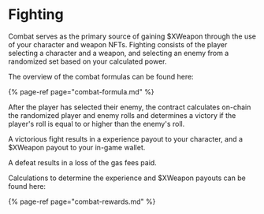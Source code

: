 # Fighting

Combat serves as the primary source of gaining $XWeapon through the use of your character and weapon NFTs. Fighting consists of the player selecting a character and a weapon, and selecting an enemy from a randomized set based on your calculated power.

The overview of the combat formulas can be found here:

{% page-ref page="combat-formula.md" %}

After the player has selected their enemy, the contract calculates on-chain the randomized player and enemy rolls and determines a victory if the player's roll is equal to or higher than the enemy's roll.

A victorious fight results in a experience payout to your character, and a $XWeapon payout to your in-game wallet.

A defeat results in a loss of the gas fees paid.

Calculations to determine the experience and $XWeapon payouts can be found here:

{% page-ref page="combat-rewards.md" %}

